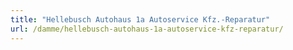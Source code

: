 ```yaml
---
title: "Hellebusch Autohaus 1a Autoservice Kfz.-Reparatur"
url: /damme/hellebusch-autohaus-1a-autoservice-kfz-reparatur/
---
```

